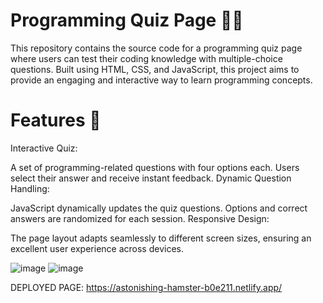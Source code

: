 # Programming Quiz Page 🧑‍💻
This repository contains the source code for a programming quiz page where users can test their coding knowledge with multiple-choice questions. Built using HTML, CSS, and JavaScript, this project aims to provide an engaging and interactive way to learn programming concepts.

# Features 🌟
Interactive Quiz:

A set of programming-related questions with four options each.
Users select their answer and receive instant feedback.
Dynamic Question Handling:

JavaScript dynamically updates the quiz questions.
Options and correct answers are randomized for each session.
Responsive Design:

The page layout adapts seamlessly to different screen sizes, ensuring an excellent user experience across devices.

![image](https://github.com/user-attachments/assets/f3fa03f8-6e64-4e11-904f-8d4c6c8e84bf)
![image](https://github.com/user-attachments/assets/c9f0c7dc-8191-492b-9f87-81643cbdb712)

DEPLOYED PAGE:
https://astonishing-hamster-b0e211.netlify.app/
